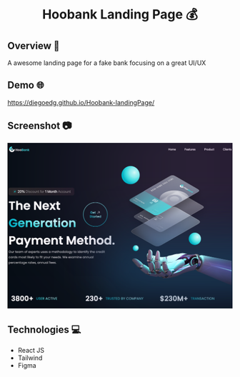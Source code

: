 <h1 align='center'>Hoobank Landing Page 💰</h1>

## Overview 📘
A awesome landing page for a fake bank focusing on a great UI/UX

## Demo 🌐
https://diegoedg.github.io/Hoobank-landingPage/

## Screenshot 📷
<img src='./public/screenshot.png'>

## Technologies 💻
- React JS
- Tailwind
- Figma
